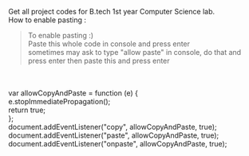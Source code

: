 Get all project codes for B.tech 1st year Computer Science lab.
<br>
How to enable pasting :

> To enable pasting :) <br>
>  Paste this whole code in console and press enter <br>
>  sometimes may ask to type "allow paste" in console, do that and press enter then paste this and press enter <br>

<br>
<br>
var allowCopyAndPaste = function (e) {<br>
  e.stopImmediatePropagation();<br>
  return true;<br>
};<br>
document.addEventListener("copy", allowCopyAndPaste, true);<br>
document.addEventListener("paste", allowCopyAndPaste, true);<br>
document.addEventListener("onpaste", allowCopyAndPaste, true);<br>
